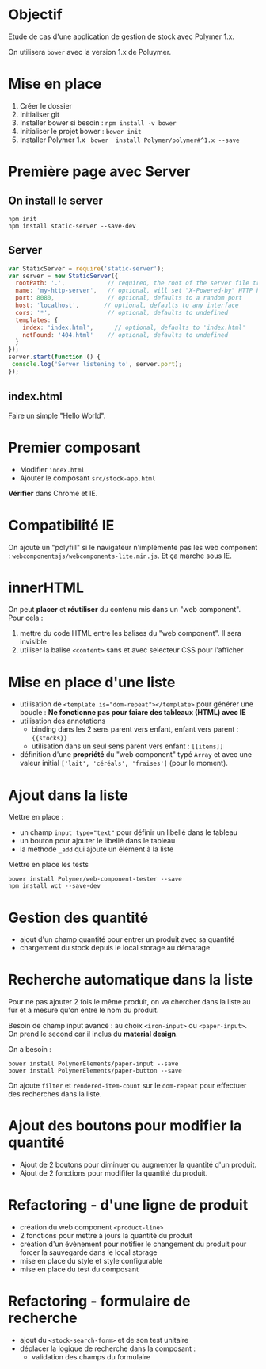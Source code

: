 

# Objectif

Etude de cas d'une application de gestion de stock
avec Polymer 1.x.

On utilisera `bower` avec la version 1.x de Poluymer.


# Mise en place

1. Créer le dossier
2. Initialiser git
3. Installer bower si besoin : `npm install -v bower`
4. Initialiser le projet bower : `bower init`
4. Installer Polymer 1.x ` bower  install Polymer/polymer#^1.x --save`

# Première page avec Server

## On install le server
```
npm init
npm install static-server --save-dev
```
## Server

```javascript
var StaticServer = require('static-server');
var server = new StaticServer({
  rootPath: '.',            // required, the root of the server file tree
  name: 'my-http-server',   // optional, will set "X-Powered-by" HTTP header
  port: 8080,               // optional, defaults to a random port
  host: 'localhost',       // optional, defaults to any interface
  cors: '*',                // optional, defaults to undefined
  templates: {
    index: 'index.html',      // optional, defaults to 'index.html'
    notFound: '404.html'    // optional, defaults to undefined
  }
});
server.start(function () {
 console.log('Server listening to', server.port);
});

```

## index.html

Faire un simple "Hello World".

# Premier composant

* Modifier `index.html`
* Ajouter le composant `src/stock-app.html`

**Vérifier** dans Chrome et IE.

# Compatibilité IE

On ajoute un "polyfill" si le navigateur n'implémente pas les
web component : `webcomponentsjs/webcomponents-lite.min.js`.
Et ça marche sous IE.


# innerHTML

On peut **placer** et **réutiliser** du contenu mis dans un "web component".
Pour cela :

1. mettre du code HTML entre les balises du "web component". Il sera invisible
2. utiliser la balise `<content>` sans et avec selecteur CSS pour l'afficher

# Mise en place d'une liste

* utilisation de `<template is="dom-repeat"></template>` pour générer une boucle : **Ne fonctionne pas pour faiare des tableaux (HTML) avec IE**
* utilisation des annotations
  * binding dans les 2 sens parent vers enfant, enfant vers parent : `{{stocks}}`
  * utilisation dans un seul sens parent vers enfant : `[[items]]`
* définition d'une **propriété** du "web component" typé `Array` et avec une valeur initial `['lait', 'céréals', 'fraises']` (pour le moment).

# Ajout dans la liste

Mettre en place :
* un champ `input type="text"` pour définir un libellé dans le tableau
* un bouton pour ajouter le libellé dans le tableau
* la méthode `_add` qui ajoute un élément à la liste


Mettre en place les tests
```
bower install Polymer/web-component-tester --save
npm install wct --save-dev
```


# Gestion des quantité

* ajout d'un champ quantité pour entrer un produit avec sa quantité
* chargement du stock depuis le local storage au démarage


# Recherche automatique dans la liste

Pour ne pas ajouter 2 fois le même produit, on va chercher dans la liste au fur et à mesure qu'on entre le nom du produit.

Besoin de champ input avancé : au choix `<iron-input>` ou `<paper-input>`. On prend le second car il inclus du **material design**.

On a besoin :
```
bower install PolymerElements/paper-input --save
bower install PolymerElements/paper-button --save
```

On ajoute `filter` et `rendered-item-count` sur le `dom-repeat` pour effectuer des recherches dans la liste.

# Ajout des boutons pour modifier la quantité

* Ajout de 2 boutons pour diminuer ou augmenter la quantité d'un produit.
* Ajout de 2 fonctions pour modififer la quantité du produit.


# Refactoring - d'une ligne de produit

* création du web component `<product-line>`
* 2 fonctions pour mettre à jours la quantité du produit
* création d'un évènement pour notifier le changement du produit pour forcer la sauvegarde dans le local storage
* mise en place du style et style configurable
* mise en place du test du composant

# Refactoring - formulaire de recherche

* ajout du `<stock-search-form>` et de son test unitaire
* déplacer la logique de recherche dans la composant :
  * validation des champs du formulaire
